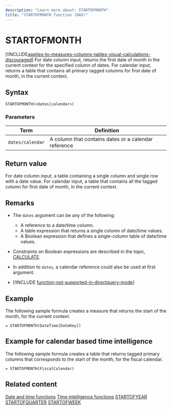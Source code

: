 ```yaml
---
description: "Learn more about: STARTOFMONTH"
title: "STARTOFMONTH function (DAX)"
---
```

# STARTOFMONTH

[!INCLUDE[applies-to-measures-columns-tables-visual-calculations-discouraged](includes/applies-to-measures-columns-tables-visual-calculations-discouraged.md)]
For date column input, returns the first date of month in the current context for the specified column of dates.
For calendar input, returns a table that contains all primary tagged columns for first date of month, in the current context.

## Syntax

```dax
STARTOFMONTH(<dates|calendar>)
```

### Parameters

|Term|Definition|
|--------|--------------|
|`dates/calendar`|A column that contains dates or a calendar reference|

## Return value

For date column input, a table containing a single column and single row with a date value.
For calendar input, a table that contains all the tagged column for first date of month, in the current context.

## Remarks

- The `dates` argument can be any of the following:
  - A reference to a date/time column.
  - A table expression that returns a single column of date/time values.
  - A Boolean expression that defines a single-column table of date/time values.

- Constraints on Boolean expressions are described in the topic, [CALCULATE](calculate-function-dax.md).

- In addition to `dates`, a calendar reference could also be used at first argument.

- [!INCLUDE [function-not-supported-in-directquery-mode](includes/function-not-supported-in-directquery-mode.md)]

## Example

The following sample formula creates a measure that returns the start of the month, for the current context.

```dax
= STARTOFMONTH(DateTime[DateKey])
```

## Example for calendar based time intelligence

The following sample formula creates a table that returns tagged primary columns that corresponds to the start of the month, for the fiscal calendar.

```dax
= STARTOFMONTH(FiscalCalendar)
```

## Related content

[Date and time functions](date-and-time-functions-dax.md)
[Time intelligence functions](time-intelligence-functions-dax.md)
[STARTOFYEAR](startofyear-function-dax.md)
[STARTOFQUARTER](startofquarter-function-dax.md)
[STARTOFWEEK](startofweek-function-dax.md)
